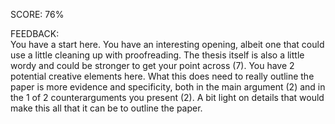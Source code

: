 SCORE: 76%

FEEDBACK:   
You have a start here. You have an interesting opening, albeit one that could use a little cleaning up with proofreading. The thesis itself is also a little wordy and could be stronger to get your point across (7). You have 2 potential creative elements here. What this does need to really outline the paper is more evidence and specificity, both in the main argument (2) and in the 1 of 2 counterarguments you present (2). A bit light on details that would make this all that it can be to outline the paper.
